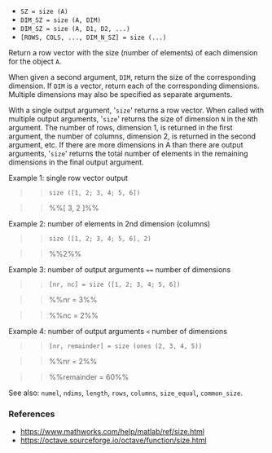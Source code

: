 - `SZ = size (A)`
- `DIM_SZ = size (A, DIM)`
- `DIM_SZ = size (A, D1, D2, ...)`
- `[ROWS, COLS, ..., DIM_N_SZ] = size (...)`

Return a row vector with the size (number of elements) of each dimension for
the object `A`.

When given a second argument, `DIM`, return the size of the corresponding
dimension. If `DIM` is a vector, return each of the corresponding dimensions.
Multiple dimensions may also be specified as separate arguments.

With a single output argument, '`size`' returns a row vector. When called with
multiple output arguments, '`size`' returns the size of dimension `N` in the
`N`th argument. The number of rows, dimension 1, is returned in the first
argument, the number of columns, dimension 2, is returned in the second
argument, etc. If there are more dimensions in A than there are output
arguments, '`size`' returns the total number of elements in the remaining
dimensions in the final output argument.

Example 1: single row vector output

> > `size ([1, 2; 3, 4; 5, 6])`

> > %%[ 3, 2 ]%%

Example 2: number of elements in 2nd dimension (columns)

> > `size ([1, 2; 3, 4; 5, 6], 2)`

> > %%2%%

Example 3: number of output arguments `==` number of dimensions

> > `[nr, nc] = size ([1, 2; 3, 4; 5, 6])`

> > %%nr = 3%%

> > %%nc = 2%%

Example 4: number of output arguments `<` number of dimensions

> > `[nr, remainder] = size (ones (2, 3, 4, 5))`

> > %%nr = 2%%

> > %%remainder = 60%%

See also: `numel`, `ndims`, `length`, `rows`, `columns`, `size_equal`,
`common_size`.

### References

- https://www.mathworks.com/help/matlab/ref/size.html
- https://octave.sourceforge.io/octave/function/size.html
